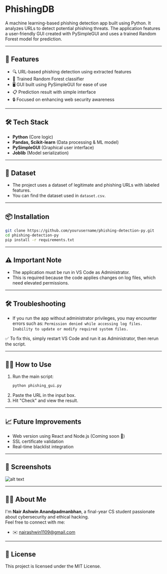 # PhishingDB

A machine learning-based phishing detection app built using Python. It analyzes URLs to detect potential phishing threats. The application features a user-friendly GUI created with PySimpleGUI and uses a trained Random Forest model for prediction.

---

## 🚀 Features

- 🔍 URL-based phishing detection using extracted features
- 🧠 Trained Random Forest classifier
- 🖥️ GUI built using PySimpleGUI for ease of use
- 📋 Prediction result with simple interface
- 🔒 Focused on enhancing web security awareness

---

## 🛠️ Tech Stack

- **Python** (Core logic)
- **Pandas, Scikit-learn** (Data processing & ML model)
- **PySimpleGUI** (Graphical user interface)
- **Joblib** (Model serialization)

---

## 🧪 Dataset

- The project uses a dataset of legitimate and phishing URLs with labeled features.
- You can find the dataset used in `dataset.csv`.

---

## 📦 Installation

```bash
git clone https://github.com/yourusername/phishing-detection-py.git
cd phishing-detection-py
pip install -r requirements.txt
```
---

## ⚠️ Important Note

- The application must be run in VS Code as Administrator.
- This is required because the code applies changes on log files, which need elevated permissions.

---

## 🛠️ Troubleshooting

- If you run the app without administrator privileges, you may encounter errors such as:
    `Permission denied while accessing log files.`
    `Inability to update or modify required system files.`
  
✅ To fix this, simply restart VS Code and run it as Administrator, then rerun the script.

---

## 🧑‍💻 How to Use

1. Run the main script:
   ```bash
   python phishing_gui.py
   ```
2. Paste the URL in the input box.
3. Hit "Check" and view the result.

---

## 📈 Future Improvements

- Web version using React and Node.js (Coming soon 🚀)
- SSL certificate validation
- Real-time blacklist integration

---

## 📸 Screenshots

![alt text](image.png)

---

## 👨‍💻 About Me

I'm **Nair Ashwin Anandpadmanbhan**, a final-year CS student passionate about cybersecurity and ethical hacking.  
Feel free to connect with me:

- ✉️ [nairashwin1109@gmail.com](mailto:nairashwin1109@gmail.com)

---

## 📄 License

This project is licensed under the MIT License.
